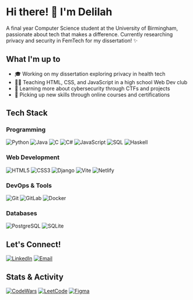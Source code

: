 # Hi there! 👋 I'm Delilah

A final year Computer Science student at the University of Birmingham, passionate about tech that makes a difference. Currently researching privacy and security in FemTech for my dissertation! ✨

## What I'm up to
- 🎓 Working on my dissertation exploring privacy in health tech
- 👩‍🏫 Teaching HTML, CSS, and JavaScript in a high school Web Dev club
- 🔐 Learning more about cybersecurity through CTFs and projects
- 🌱 Picking up new skills through online courses and certifications

## Tech Stack
### Programming
![Python](https://img.shields.io/badge/-Python-3776AB?style=flat&logo=Python&logoColor=white)
![Java](https://img.shields.io/badge/-Java-007396?style=flat&logo=Java&logoColor=white)
![C](https://img.shields.io/badge/-C-A8B9CC?style=flat&logo=C&logoColor=black)
![C#](https://img.shields.io/badge/-C%23-239120?style=flat&logo=c-sharp&logoColor=white)
![JavaScript](https://img.shields.io/badge/-JavaScript-F7DF1E?style=flat&logo=JavaScript&logoColor=black)
![SQL](https://img.shields.io/badge/-SQL-4479A1?style=flat&logo=MySQL&logoColor=white)
![Haskell](https://img.shields.io/badge/-Haskell-5D4F85?style=flat&logo=haskell&logoColor=white)

### Web Development
![HTML5](https://img.shields.io/badge/-HTML5-E34F26?style=flat&logo=HTML5&logoColor=white)
![CSS3](https://img.shields.io/badge/-CSS3-1572B6?style=flat&logo=CSS3&logoColor=white)
![Django](https://img.shields.io/badge/-Django-092E20?style=flat&logo=Django&logoColor=white)
![Vite](https://img.shields.io/badge/-Vite-646CFF?style=flat&logo=vite&logoColor=white)
![Netlify](https://img.shields.io/badge/-Netlify-00C7B7?style=flat&logo=netlify&logoColor=white)

### DevOps & Tools
![Git](https://img.shields.io/badge/-Git-F05032?style=flat&logo=git&logoColor=white)
![GitLab](https://img.shields.io/badge/-GitLab-FCA121?style=flat&logo=gitlab&logoColor=white)
![Docker](https://img.shields.io/badge/-Docker-2496ED?style=flat&logo=docker&logoColor=white)

### Databases
![PostgreSQL](https://img.shields.io/badge/-PostgreSQL-336791?style=flat&logo=postgresql&logoColor=white)
![SQLite](https://img.shields.io/badge/-SQLite-003B57?style=flat&logo=sqlite&logoColor=white)

## Let's Connect!
[![LinkedIn](https://img.shields.io/badge/-LinkedIn-0077B5?style=flat&logo=LinkedIn&logoColor=white)](https://linkedin.com/in/delilah-lawes)
[![Email](https://img.shields.io/badge/-Email-D14836?style=flat&logo=Gmail&logoColor=white)](mailto:me@delilahlawes.com)

## Stats & Activity
[![CodeWars](https://img.shields.io/badge/CodeWars-5%20kyu-B1361E?style=flat&logo=codewars&logoColor=white)](https://www.codewars.com/users/lilah_lawes)
[![LeetCode](https://img.shields.io/badge/LeetCode-Active%20Learner-FFA116?style=flat&logo=leetcode&logoColor=white)](https://leetcode.com/u/lilah_lawes/)
[![Figma](https://img.shields.io/badge/Figma-Designer-F24E1E?style=flat&logo=figma&logoColor=white)](https://www.figma.com/@delilahL)


